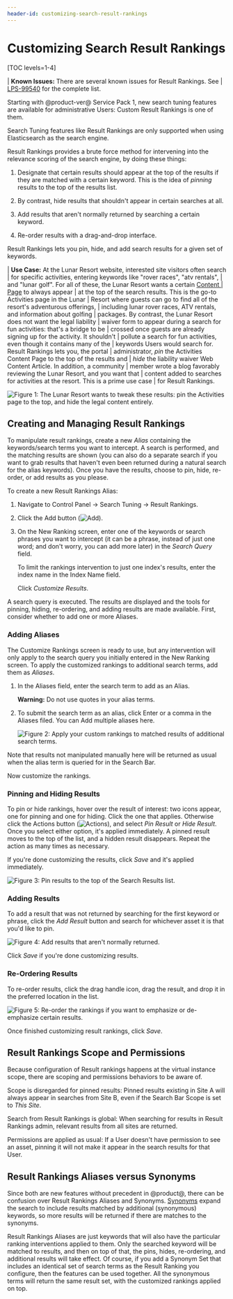 ```yaml
---
header-id: customizing-search-result-rankings
---
```


# Customizing Search Result Rankings

[TOC levels=1-4]

| **Known Issues:** There are several known  issues for Result Rankings. See
| [LPS-99540](https://issues.liferay.com/browse/LPS-99540) for the complete list.

Starting with @product-ver@ Service Pack 1, new search tuning features are
available for administrative Users: Custom Result Rankings is one of them.

Search Tuning features like Result Rankings are only supported when using
Elasticsearch as the search engine.

Result Rankings provides a brute force method for intervening into the relevance
scoring of the search engine, by doing these things:

1.  Designate that certain results should appear at the top of the results if
    they are matched with a certain keyword. This is the idea of _pinning_
    results to the top of the results list.

2.  By contrast, hide results that shouldn't appear in certain searches at all. 

3.  Add results that aren't normally returned by searching a certain keyword.

4.  Re-order results with a drag-and-drop interface.

<!-- Not sure if we need to show this 5.  Configure a search page to see the results from the Result Rankings
    customization and the un-manipulated results. LPS-96212
-->

Result Rankings lets you pin, hide, and add search results for a given set of
keywords.

| **Use Case:** At the Lunar Resort website, interested site visitors often search
| for specific activities, entering keywords like "rover races", "atv rentals",
| and "lunar golf". For all of these, the Lunar Resort wants a certain [Content
| Page](/docs/7-2/user/-/knowledge_base/u/creating-content-pages) to always appear
| at the top of the search results. This is the go-to Activities page in the Lunar
| Resort where guests can go to find all of the resort's adventurous offerings,
| including lunar rover races, ATV rentals, and information about golfing
| packages. By contrast, the Lunar  Resort does not want the legal liability
| waiver form to appear during a search for fun activities: that's a bridge to be
| crossed once guests are already signing up for the activity. It shouldn't
| pollute a search for fun activities, even though it contains many of the
| keywords Users would search for. Result Rankings lets you, the portal
| administrator, _pin_ the Activities Content Page to the top of the results and
| _hide_ the liability waiver Web Content Article.  In addition, a community
| member wrote a blog favorably reviewing the Lunar Resort, and you want that
| content added to searches for activities at the resort. This is a prime use case
| for Result Rankings. 

![Figure 1: The Lunar Resort wants to tweak these results: pin the Activities page to the top, and hide the legal content entirely.](../../images/search-result-rankings-todo.png) 

## Creating and Managing Result Rankings

To manipulate result rankings, create a new _Alias_ containing the
keywords/search terms you want to intercept. A search is performed, and the
matching results are shown (you can also do a separate search if you want to
grab results that haven't even been returned during a natural search for the
alias keywords). Once you have the results, choose to pin, hide, re-order, or
add results as you please.

To create a new Result Rankings Alias:

1.  Navigate to Control Panel &rarr; Search Tuning &rarr; Result Rankings.

2.  Click the Add button (![Add](../../images/icon-add.png)).

3.  On the New Ranking screen, enter one of the keywords or search phrases you
    want to intercept (it can be a phrase, instead of just one word; and don't
    worry, you can add more later) in the _Search Query_ field. 

    To limit the rankings intervention to just one index's results, enter the
    index name in the Index Name field.

    Click _Customize Results_.

A search query is executed. The results are displayed and the tools for pinning,
hiding, re-ordering, and adding results are made available. First, consider
whether to add one or more Aliases.

### Adding Aliases

The Customize Rankings screen is ready to use, but any intervention will only
apply to the search query you initially entered in the New Ranking screen. To
apply the customized rankings to additional search terms, add them as _Aliases_. 

1.  In the Aliases field, enter the search term to add as an Alias.

    **Warning:** Do not use quotes in your alias terms.

2.  To submit the search term as an alias, click Enter or a comma in the Aliases
    filed. You can Add multiple aliases here. 

    ![Figure 2: Apply your custom rankings to matched results of additional search terms.](../../images/search-result-rankings-aliases.png)

Note that results not manipulated manually here will be returned as usual when
the alias term is queried for in the Search Bar. 

Now customize the rankings.

### Pinning and Hiding Results

To pin or hide rankings, hover over the result of interest: two icons appear,
one for pinning and one for hiding. Click the one that applies. Otherwise click
the Actions button (![Actions](../../images/icon-actions.png)), and select _Pin
Result_ or _Hide Result_. Once you select either option, it's applied
immediately. A pinned result moves to the top of the list, and a hidden result
disappears. Repeat the action as many times as necessary.

If you're done customizing the results, click _Save_ and it's applied
immediately.

![Figure 3: Pin results to the top of the Search Results list.](../../images/search-result-rankings-pinned-result.png)

### Adding Results

To add a result that was not returned by searching for the first keyword or
phrase, click the _Add Result_ button and search for whichever asset it is that
you'd like to pin. 

![Figure 4: Add results that aren't normally returned.](../../images/search-result-rankings-add-result.png)

Click _Save_ if you're done customizing results.

### Re-Ordering Results

To re-order results, click the drag handle icon, drag the result, and drop it in the preferred location in the list. 

![Figure 5: Re-order the rankings if you want to emphasize or de-emphasize
certain results.](../../images/search-result-rankings-reorder.png)

Once finished customizing result rankings, click _Save_.

## Result Rankings Scope and Permissions

Because configuration of Result rankings happens at the virtual instance scope,
there are scoping and permissions behaviors to be aware of.

Scope is disregarded for pinned results: Pinned results existing in Site A will
always appear in searches from Site B, even if the Search Bar Scope is set to
_This Site_. <!-- The View in context URL brings the User to Site A?-->

Search from Result Rankings is global: When searching for results in Result
Rankings admin, relevant results from all sites are returned.

Permissions are applied as usual: If a User doesn't have permission to see an
asset, pinning it will not make it appear in the search results for that
User.

## Result Rankings Aliases versus Synonyms

Since both are new features without precedent in @product@, there can be
confusion over Result Rankings Aliases and Synonyms.
[Synonyms](/docs/7-2/user/-/knowledge_base/u/synonyms) 
expand the search to include results matched by additional (synonymous)
keywords, so more results will be returned if there are matches to the synonyms.

Result Rankings Aliases are just keywords that will also have the particular
ranking interventions applied to them. Only the searched keyword will be matched
to results, and then on top of that, the pins, hides, re-ordering, and
additional results will take effect. Of course, if you add a Synonym Set that
includes an identical set of search terms as the Result Ranking you configure,
then the features can be used together. All the synonymous terms will return the
same result set, with the customized rankings applied on top.
